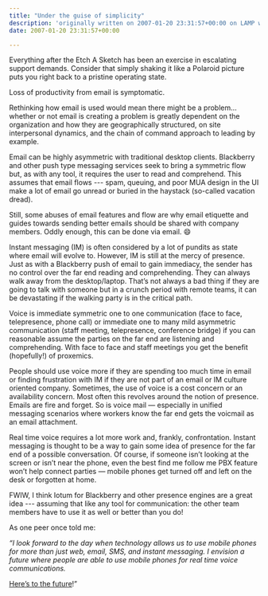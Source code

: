 ```yaml
---
title: "Under the guise of simplicity"
description: 'originally written on 2007-01-20 23:31:57+00:00 on LAMP with vi, WordPress, Jekyll, Gatsby Cloud, Netlify, Revue, Substack, or Buttondown'
date: 2007-01-20 23:31:57+00:00

---
```


Everything after the Etch A Sketch has been an exercise in escalating support demands. Consider that simply shaking it like a Polaroid picture puts you right back to a pristine operating state.

Loss of productivity from email is symptomatic.

Rethinking how email is used would mean there might be a problem… whether or not email is creating a problem is greatly dependent on the organization and how they are geographically structured, on site interpersonal dynamics, and the chain of command approach to leading by example.

Email can be highly asymmetric with traditional desktop clients. Blackberry and other push type messaging services seek to bring a symmetric flow but, as with any tool, it requires the user to read and comprehend. This assumes that email flows --- spam, queuing, and poor MUA design in the UI make a lot of email go unread or buried in the haystack (so-called vacation dread).

Still, some abuses of email features and flow are why email etiquette and guides towards sending better emails should be shared with company members. Oddly enough, this can be done via email. :smile:

Instant messaging (IM) is often considered by a lot of pundits as state where email will evolve to. However, IM is still at the mercy of presence. Just as with a Blackberry push of email to gain immediacy, the sender has no control over the far end reading and comprehending. They can always walk away from the desktop/laptop. That’s not always a bad thing if they are going to talk with someone but in a crunch period with remote teams, it can be devastating if the walking party is in the critical path.

Voice is immediate symmetric one to one communication (face to face, telepresence, phone call) or immediate one to many mild asymmetric communication (staff meeting, telepresence, conference bridge) if you can reasonable assume the parties on the far end are listening and comprehending. With face to face and staff meetings you get the benefit (hopefully!) of proxemics.

People should use voice more if they are spending too much time in email or finding frustration with IM if they are not part of an email or IM culture oriented company. Sometimes, the use of voice is a cost concern or an availability concern. Most often this revolves around the notion of presence. Emails are fire and forget. So is voice mail — especially in unified messaging scenarios where workers know the far end gets the voicmail as an email attachment.

Real time voice requires a lot more work and, frankly, confrontation. Instant messaging is thought to be a way to gain some idea of presence for the far end of a possible conversation. Of course, if someone isn’t looking at the screen or isn’t near the phone, even the best find me follow me PBX feature won’t help connect parties — mobile phones get turned off and left on the desk or forgotten at home.

FWIW, I think Iotum for Blackberry and other presence engines are a great idea --- assuming that like any tool for communication: the other team members have to use it as well or better than you do!

As one peer once told me:

*“I look forward to the day when technology allows us to use mobile phones for more than just web, email, SMS, and instant messaging. I envision a future where people are able to use mobile phones for real time voice communications.*

[Here’s to the future](/who-am-i-kidding/)!”

